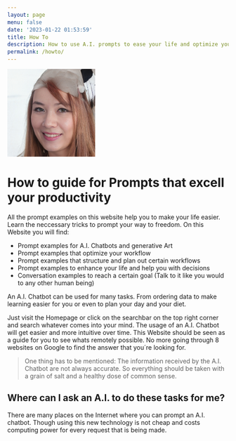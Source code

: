 ```yaml
---
layout: page
menu: false
date: '2023-01-22 01:53:59'
title: How To
description: How to use A.I. prompts to ease your life and optimize your workflow
permalink: /howto/
---
```


<img class="img-rounded" src="/assets/img/uploads/rene murrell - maybe.jpg" alt="René Murrell" width="200">

# How to guide for Prompts that excell your productivity

All the prompt examples on this website help you to make your life easier.
Learn the neccessary tricks to prompt your way to freedom.
On this Website you will find:







* Prompt examples for A.I. Chatbots and generative Art
* Prompt examples that optimize your workflow
* Prompt examples that structure and plan out certain workflows
* Prompt examples to enhance your life and help you with decisions
* Conversation examples to reach a certain goal (Talk to it like you would to any other human being)

An A.I. Chatbot can be used for many tasks. From ordering data to make learning easier for you or even to plan your day and your diet.

Just visit the Homepage or click on the searchbar on the top right corner and search whatever comes into your mind.
The usage of an A.I. Chatbot will get easier and more intuitive over time. This Website should be seen as a guide for you to see whats remotely possible. No more going through 8 websites on Google to find the answer that you´re looking for.

> One thing has to be mentioned: The information received by the A.I. Chatbot are not always accurate. So everything should be taken with a grain of salt and a healthy dose of common sense.

## Where can I ask an A.I. to do these tasks for me?

There are many places on the Internet where you can prompt an A.I. chatbot.
Though using this new technology is not cheap and costs computing power for every request that is being made.




